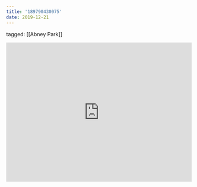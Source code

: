 ```yaml
---
title: '189790430075'
date: 2019-12-21
---
```

tagged: [[Abney Park]]
<iframe allow="accelerometer; autoplay; clipboard-write; encrypted-media; gyroscope; picture-in-picture" allowfullscreen="" frameborder="0" height="375" id="youtube_iframe" src="https://www.youtube.com/embed/TT0tLBTTD48?feature=oembed&amp;enablejsapi=1&amp;origin=https://safe.txmblr.com&amp;wmode=opaque" width="500"></iframe>